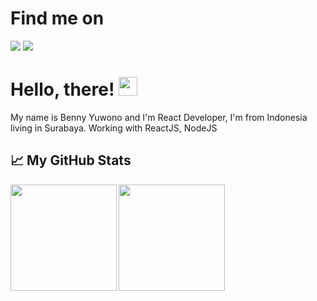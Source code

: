 # Find me on
[<img src="https://img.shields.io/badge/gmail-red.svg?&style=for-the-badge&logo=gmail&logoColor=white" />](mailto:bennywahyuy@gmail.com) [<img src="https://img.shields.io/badge/linkedin-%230077B5.svg?&style=for-the-badge&logo=linkedin&logoColor=white" />](https://www.linkedin.com/in/bennyuwono/)

# Hello, there! <img src="https://raw.githubusercontent.com/MartinHeinz/MartinHeinz/master/wave.gif" width="30px">

My name is Benny Yuwono and I'm React Developer, I'm from Indonesia living in Surabaya. Working with ReactJS, NodeJS

<!--START_SECTION:stats-->
## &#x1f4c8; My GitHub Stats
<a href="https://github.com/denandrapr">
  <img height="170em" src="https://github-readme-stats.vercel.app/api?username=bennyuwono&theme=merko&show_icons=true" align="left" />
  <img height="170em" src="https://github-readme-stats.vercel.app/api/top-langs/?username=bennyuwono&theme=merko&layout=compact" />
</a>
<!--END_SECTION:stats-->
